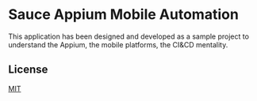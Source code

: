 # Sauce Appium Mobile Automation

This application has been designed and developed as a sample project to understand the Appium, the mobile platforms, the CI&CD mentality.

## License

[MIT](https://choosealicense.com/licenses/mit/)
